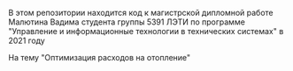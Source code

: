 В этом репозитории находится код к магистрской дипломной работе Малютина Вадима студента группы 5391 ЛЭТИ по программе "Управление и информационные технологии в
технических системах" в 2021 году

На тему "Оптимизация расходов на отопление"
